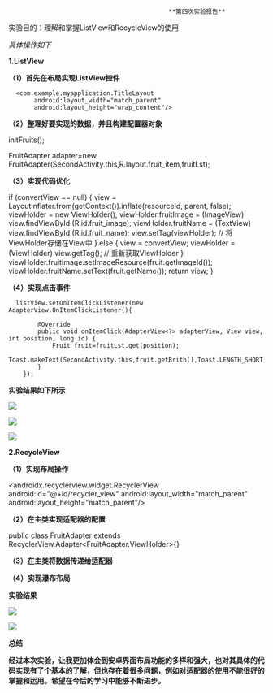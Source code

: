                                                 **第四次实验报告**

实验目的：理解和掌握ListView和RecycleView的使用

*具体操作如下*

**1.ListView**

**（1）首先在布局实现ListView控件**

      <com.example.myapplication.TitleLayout
           android:layout_width="match_parent"
           android:layout_height="wrap_content"/>
**（2）整理好要实现的数据，并且构建配置器对象**

 initFruits();

 FruitAdapter adapter=new FruitAdapter(SecondActivity.this,R.layout.fruit_item,fruitLst);

**（3）实现代码优化**

  if (convertView == null) {
            view = LayoutInflater.from(getContext()).inflate(resourceId, parent, false);
            viewHolder = new ViewHolder();
            viewHolder.fruitImage = (ImageView) view.findViewById (R.id.fruit_image);
            viewHolder.fruitName = (TextView) view.findViewById (R.id.fruit_name);
            view.setTag(viewHolder); // 将ViewHolder存储在View中
        } else {
            view = convertView;
            viewHolder = (ViewHolder) view.getTag(); // 重新获取ViewHolder
        }
        viewHolder.fruitImage.setImageResource(fruit.getImageId());
        viewHolder.fruitName.setText(fruit.getName());
        return view;
    }

**（4）实现点击事件**

      listView.setOnItemClickListener(new AdapterView.OnItemClickListener(){
    
            @Override
            public void onItemClick(AdapterView<?> adapterView, View view, int position, long id) {
                Fruit fruit=fruitLst.get(position);
                Toast.makeText(SecondActivity.this,fruit.getBrith(),Toast.LENGTH_SHORT).show();
            }
        });

**实验结果如下所示**

![](https://github.com/HelloFool/2018118132_Android/blob/master/第四次作业/photo/ListView0.png)

![](https://github.com/HelloFool/2018118132_Android/blob/master/第四次作业/photo/ListView1.jpg)

![](https://github.com/HelloFool/2018118132_Android/blob/master/第四次作业/photo/ListView2.jpg)

**2.RecycleView**

**（1）实现布局操作**

   <androidx.recyclerview.widget.RecyclerView
       android:id="@+id/recycler_view"
       android:layout_width="match_parent"
       android:layout_height="match_parent"/>

**（2）在主类实现适配器的配置**

public class FruitAdapter extends RecyclerView.Adapter<FruitAdapter.ViewHolder>{}

**（3）在主类将数据传递给适配器**

**（4）实现瀑布布局**

**实验结果**

![](https://github.com/HelloFool/2018118132_Android/blob/master/第四次作业/photo/RecycleView0.jpg)

![]( [https://github.com/HelloFool/2018118132_Android/blob/master/%E7%AC%AC%E5%9B%9B%E6%AC%A1%E4%BD%9C%E4%B8%9A/photo/RecycleView1.jpg](https://github.com/HelloFool/2018118132_Android/blob/master/第四次作业/photo/RecycleView1.jpg) )

**总结**

**经过本次实验，让我更加体会到安卓界面布局功能的多样和强大，也对其具体的代码实现有了个基本的了解，但也存在着很多问题，例如对适配器的使用不能很好的掌握和运用。希望在今后的学习中能够不断进步。**

